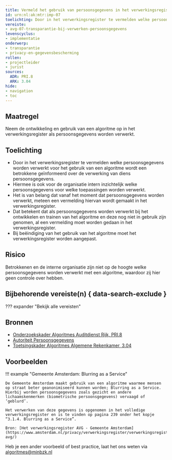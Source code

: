 ```yaml
---
title: Vermeld het gebruik van persoonsgegevens in het verwerkingsregister 
id: urn:nl:ak:mtr:imp-07
toelichting: Door in het verwerkingsregister te vermelden welke persoonsgegevens worden verwerkt voor het gebruik van een algoritme, wordt een betrokkene geïnformeerd over de verwerking van diens persoonsgegevens en is intern inzichtelijk welke persoonsgegevens worden verwerkt.
vereiste:
- avg-07-transparantie-bij-verwerken-persoonsgegevens
levenscyclus:
- implementatie 
onderwerp:
- transparantie
- privacy-en-gegevensbescherming
rollen:
- projectleider
- jurist
sources:
  ADR: PRI.8
  ARK: 3.04
hide:
- navigation
- toc
---
```


<!-- tags -->

## Maatregel

 Neem de ontwikkeling en gebruik van een algoritme op in het verwerkingsregister als persoonsgegevens worden verwerkt.  

## Toelichting
- Door in het verwerkingsregister te vermelden welke persoonsgegevens worden verwerkt voor het gebruik van een algoritme wordt een betrokkene geïnformeerd over de verwerking van diens persoonsgegevens.
- Hiermee is ook voor de organisatie intern inzichtelijk welke persoonsgegevens voor welke toepassingen worden verwerkt.
- Het is van belang dat vanaf het moment dat persoonsgegevens worden verwerkt, meteen een vermelding hiervan wordt gemaakt in het verwerkingsregister.
- Dat betekent dat als persoonsgegevens worden verwerkt bij het ontwikkelen en trainen van het algoritme en deze nog niet in gebruik zijn genomen, al een vermelding moet worden gedaan in het verwerkingsregister.
- Bij beëindiging van het gebruik van het algoritme moet het verwerkingsregister worden aangepast. 

## Risico
Betrokkenen en de interne organisatie zijn niet op de hoogte welke persoonsgegevens worden verwerkt met een algoritme, waardoor zij hier geen controle over hebben. 


## Bijbehorende vereiste(n) { data-search-exclude }
??? expander "Bekijk alle vereisten"
    <!-- list_vereisten_on_maatregelen_page -->


## Bronnen

- [Onderzoekskader Algoritmes Auditdienst Rijk, PRI.8](https://www.rijksoverheid.nl/documenten/rapporten/2023/07/11/onderzoekskader-algoritmes-adr-2023)
- [Autoriteit Persoonsgegevens](https://www.autoriteitpersoonsgegevens.nl/themas/basis-avg/privacyrechten-avg/recht-op-informatie)
- [Toetsingskader Algoritmes Algemene Rekenkamer, 3.04](https://www.rekenkamer.nl/onderwerpen/algoritmes/documenten/publicaties/2024/05/15/het-toetsingskader-aan-de-slag)

## Voorbeelden

!!! example "Gemeente Amsterdam: Blurring as a Service"
 
	De Gemeente Amsterdam maakt gebruik van een algoritme waarmee mensen op straat beter geanonimiseerd kunnen worden; Blurring as a Service. Hierbij worden persoonsgegevens zoals gezicht en andere lichaamskenmerken (biometrische persoonsgegevens) vervaagd of ‘geblurd’.

    Het verwerken van deze gegevens is opgenomen in het volledige verwerkingsregister en is te vinden op pagina 239 onder het kopje “3.1.4. Blurring as a Service”.

	Bron: [Het verwerkingsregister AVG - Gemeente Amsterdam](https://www.amsterdam.nl/privacy/verwerkingsregister/verwerkingsregister-avg/)

Heb je een ander voorbeeld of best practice, laat het ons weten via [algoritmes@minbzk.nl](mailto:algoritmes@minbzk.nl)
